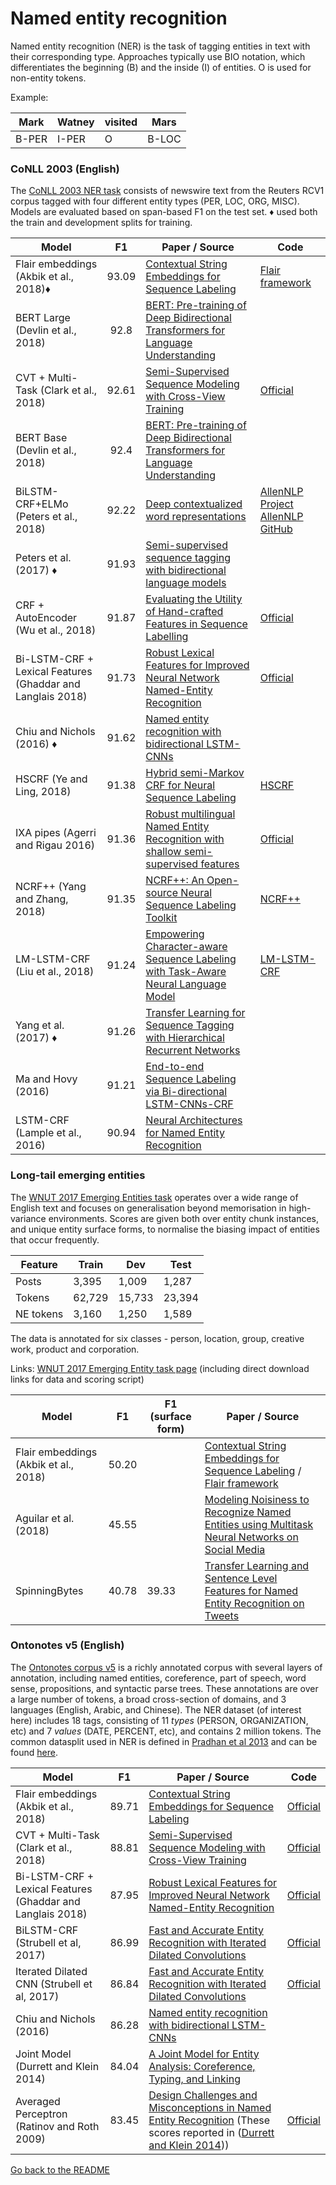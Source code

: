 # Named entity recognition

Named entity recognition (NER) is the task of tagging entities in text with their corresponding type.
Approaches typically use BIO notation, which differentiates the beginning (B) and the inside (I) of entities.
O is used for non-entity tokens.

Example:

| Mark | Watney | visited | Mars |
| --- | ---| --- | --- |
| B-PER | I-PER | O | B-LOC |

### CoNLL 2003 (English)

The [CoNLL 2003 NER task](http://www.aclweb.org/anthology/W03-0419.pdf) consists of newswire text from the Reuters RCV1 
corpus tagged with four different entity types (PER, LOC, ORG, MISC). Models are evaluated based on span-based F1 on the test set. ♦ used both the train and development splits for training.

| Model           | F1  |  Paper / Source | Code |
| ------------- | :-----:| --- | --- |
| Flair embeddings (Akbik et al., 2018)♦ | 93.09 | [Contextual String Embeddings for Sequence Labeling](https://drive.google.com/file/d/17yVpFA7MmXaQFTe-HDpZuqw9fJlmzg56/view) | [Flair framework](https://github.com/zalandoresearch/flair)
| BERT Large (Devlin et al., 2018) | 92.8 | [BERT: Pre-training of Deep Bidirectional Transformers for Language Understanding](https://arxiv.org/abs/1810.04805) | |
| CVT + Multi-Task (Clark et al., 2018) | 92.61 | [Semi-Supervised Sequence Modeling with Cross-View Training](https://arxiv.org/abs/1809.08370) | [Official](https://github.com/tensorflow/models/tree/master/research/cvt_text) |
| BERT Base (Devlin et al., 2018) | 92.4 | [BERT: Pre-training of Deep Bidirectional Transformers for Language Understanding](https://arxiv.org/abs/1810.04805) | |
| BiLSTM-CRF+ELMo (Peters et al., 2018) | 92.22 | [Deep contextualized word representations](https://arxiv.org/abs/1802.05365) | [AllenNLP Project](https://allennlp.org/elmo) [AllenNLP GitHub](https://github.com/allenai/allennlp) |
| Peters et al. (2017) ♦| 91.93 | [Semi-supervised sequence tagging with bidirectional language models](https://arxiv.org/abs/1705.00108) | |
| CRF + AutoEncoder (Wu et al., 2018) | 91.87 | [Evaluating the Utility of Hand-crafted Features in Sequence Labelling](http://aclweb.org/anthology/D18-1310) | [Official](https://github.com/minghao-wu/CRF-AE) | 
| Bi-LSTM-CRF + Lexical Features (Ghaddar and Langlais 2018) | 91.73 | [Robust Lexical Features for Improved Neural Network Named-Entity Recognition](https://arxiv.org/pdf/1806.03489.pdf) | [Official](https://github.com/ghaddarAbs/NER-with-LS) |
| Chiu and Nichols (2016) ♦| 91.62 | [Named entity recognition with bidirectional LSTM-CNNs](https://arxiv.org/abs/1511.08308) | |
| HSCRF (Ye and Ling, 2018)| 91.38 | [Hybrid semi-Markov CRF for Neural Sequence Labeling](http://aclweb.org/anthology/P18-2038) | [HSCRF](https://github.com/ZhixiuYe/HSCRF-pytorch) |
| IXA pipes (Agerri and Rigau 2016) | 91.36 | [Robust multilingual Named Entity Recognition with shallow semi-supervised features](https://doi.org/10.1016/j.artint.2016.05.003)| [Official](https://github.com/ixa-ehu/ixa-pipe-nerc)|
| NCRF++ (Yang and Zhang, 2018)| 91.35 | [NCRF++: An Open-source Neural Sequence Labeling Toolkit](http://www.aclweb.org/anthology/P18-4013) | [NCRF++](https://github.com/jiesutd/NCRFpp) |
| LM-LSTM-CRF (Liu et al., 2018)| 91.24 | [Empowering Character-aware Sequence Labeling with Task-Aware Neural Language Model](https://arxiv.org/pdf/1709.04109.pdf) | [LM-LSTM-CRF](https://github.com/LiyuanLucasLiu/LM-LSTM-CRF) |
| Yang et al. (2017) ♦| 91.26 | [Transfer Learning for Sequence Tagging with Hierarchical Recurrent Networks](https://arxiv.org/abs/1703.06345) | |
| Ma and Hovy (2016) | 91.21 | [End-to-end Sequence Labeling via Bi-directional LSTM-CNNs-CRF](https://arxiv.org/abs/1603.01354) | |
| LSTM-CRF (Lample et al., 2016) | 90.94 | [Neural Architectures for Named Entity Recognition](https://arxiv.org/abs/1603.01360) | |

### Long-tail emerging entities

The [WNUT 2017 Emerging Entities task](http://aclweb.org/anthology/W17-4418) operates over a wide range of English 
text and focuses on generalisation beyond memorisation in high-variance environments. Scores are given both over
entity chunk instances, and unique entity surface forms, to normalise the biasing impact of entities that occur frequently.

| Feature | Train | Dev | Test |
| --- | --- | --- | --- |
| Posts | 3,395 | 1,009 | 1,287 |
| Tokens | 62,729 | 15,733 | 23,394 |
| NE tokens | 3,160 | 1,250 | 1,589 |

The data is annotated for six classes - person, location, group, creative work, product and corporation.

Links: [WNUT 2017 Emerging Entity task page](https://noisy-text.github.io/2017/emerging-rare-entities.html) (including direct download links for data and scoring script)

| Model         | F1  | F1 (surface form) |  Paper / Source |
| ---           | --- | ---               | --- |
| Flair embeddings (Akbik et al., 2018) | 50.20 | | [Contextual String Embeddings for Sequence Labeling](http://aclweb.org/anthology/C18-1139) / [Flair framework](https://github.com/zalandoresearch/flair) |
| Aguilar et al. (2018) | 45.55 | | [Modeling Noisiness to Recognize Named Entities using Multitask Neural Networks on Social Media](http://aclweb.org/anthology/N18-1127.pdf) |
| SpinningBytes | 40.78 | 39.33 | [Transfer Learning and Sentence Level Features for Named Entity Recognition on Tweets](http://aclweb.org/anthology/W17-4422.pdf) | 

### Ontonotes v5 (English)

The [Ontonotes corpus v5](https://catalog.ldc.upenn.edu/docs/LDC2013T19/OntoNotes-Release-5.0.pdf) is a richly annotated corpus with several layers of annotation, including named entities, coreference, part of speech, word sense, propositions, and syntactic parse trees. These annotations are over a large number of tokens, a broad cross-section of domains, and 3 languages (English, Arabic, and Chinese). The NER dataset (of interest here) includes 18 tags, consisting of 11 _types_ (PERSON, ORGANIZATION, etc) and 7 _values_ (DATE, PERCENT, etc), and contains 2 million tokens. The common datasplit used in NER is defined in [Pradhan et al 2013](https://www.semanticscholar.org/paper/Towards-Robust-Linguistic-Analysis-using-OntoNotes-Pradhan-Moschitti/a94e4fe6f475e047be5dcc9077f445e496240852) and can be found [here](http://cemantix.org/data/ontonotes.html).

| Model           | F1  |  Paper / Source | Code |
| ------------- | :-----:| --- | --- |
| Flair embeddings (Akbik et al., 2018) | 89.71 | [Contextual String Embeddings for Sequence Labeling](http://aclweb.org/anthology/C18-1139) | [Official](https://github.com/zalandoresearch/flair) |
| CVT + Multi-Task (Clark et al., 2018) | 88.81 | [Semi-Supervised Sequence Modeling with Cross-View Training](https://arxiv.org/abs/1809.08370)  | [Official](https://github.com/tensorflow/models/tree/master/research/cvt_text) |
| Bi-LSTM-CRF + Lexical Features (Ghaddar and Langlais 2018) | 87.95 | [Robust Lexical Features for Improved Neural Network Named-Entity Recognition](https://arxiv.org/pdf/1806.03489.pdf) | [Official](https://github.com/ghaddarAbs/NER-with-LS)|
| BiLSTM-CRF (Strubell et al, 2017) | 86.99 | [Fast and Accurate Entity Recognition with Iterated Dilated Convolutions](https://arxiv.org/pdf/1702.02098.pdf)  | [Official](https://github.com/iesl/dilated-cnn-ner) |
| Iterated Dilated CNN (Strubell et al, 2017) | 86.84 | [Fast and Accurate Entity Recognition with Iterated Dilated Convolutions](https://arxiv.org/pdf/1702.02098.pdf)  | [Official](https://github.com/iesl/dilated-cnn-ner) |
| Chiu and Nichols (2016) | 86.28 | [Named entity recognition with bidirectional LSTM-CNNs](https://arxiv.org/abs/1511.08308) | |
| Joint Model (Durrett and Klein 2014) | 84.04 | [A Joint Model for Entity Analysis: Coreference, Typing, and Linking](https://pdfs.semanticscholar.org/2eaf/f2205c56378e715d8d12c521d045c0756a76.pdf) |
| Averaged Perceptron (Ratinov and Roth 2009) | 83.45 | [Design Challenges and Misconceptions in Named Entity Recognition](https://www.semanticscholar.org/paper/Design-Challenges-and-Misconceptions-in-Named-Ratinov-Roth/27496a2ee337db705e7c611dea1fd8e6f41437c2) (These scores reported in ([Durrett and Klein 2014](https://pdfs.semanticscholar.org/2eaf/f2205c56378e715d8d12c521d045c0756a76.pdf))) | [Official](https://github.com/CogComp/cogcomp-nlp/tree/master/ner) |



[Go back to the README](../README.md)
